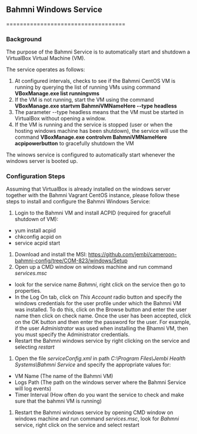 ## Bahmni Windows Service
===================================

### Background
The purpose of the Bahmni Service is to automatically start and shutdown a VirtualBox Virtual Machine (VM). 

The service operates as follows:

1. At configured intervals, checks to see if the Bahmni CentOS VM is running by querying the list of running VMs using command __VBoxManage.exe list runningvms__
1. If the VM is not running, start the VM using the command __VBoxManage.exe startvm BahmniVMNameHere --type headless__ 
  1. The parameter --type headless means that the VM must be started in VirtualBox without opening a window.
1. If the VM is running and the service is stopped (user or when the hosting windows machine has been shutdown), the service will use the command __VBoxManage.exe controlvm BahmniVMNameHere acpipowerbutton__ to gracefully shutdown the VM

The winows service is configured to automatically start whenever the windows server is booted up.

### Configuration Steps
Assuming that VirtualBox is already installed on the windows server together with the Bahmni Vagrant CentOS instance, please follow these steps to install and configure the Bahmni Windows Service:

1. Login to the Bahmni VM and install ACPID (required for gracefull shutdown of VM):
* yum install acpid
* chkconfig acpid on
* service acpid start
1. Download and install the MSI: https://github.com/jembi/cameroon-bahmni-config/tree/COM-823/windows/Setup
1. Open up a CMD window on windows machine and run command _services.msc_
* look for the service name _Bahmni_, right click on the service then go to properties. 
* In the Log On tab, click on _This Account_ radio button and specify the windows credentials for the user profile under which the Bahmni VM was installed. To do this, click on the Browse button and enter the user name then click on check name. Once the user has been accepted, click on the OK button and then enter the password for the user. For example, if the user _Administrator_ was used when installing the Bhamni VM, then you must specify the Administrator credentials.
* Restart the Bahmni windows service by right clicking on the service and selecting _restart_
1. Open the file _serviceConfig.xml_ in path _C:\Program Files\Jembi Health Systems\Bahmni Service_ and specify the appropriate values for:
* VM Name (The name of the Bahmni VM)
* Logs Path (The path on the windows server where the Bahmni Service will log events)
* Timer Interval (How often do you want the service to check and make sure that the bahmni VM is running)
1. Restart the Bahmni windows service by opening CMD window on windows machine and run command _services.msc_, look for _Bahmni_ service, right click on the service and select restart
